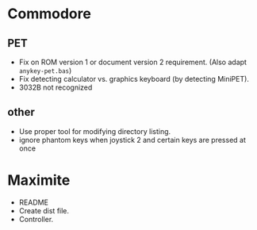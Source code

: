 # Commodore

## PET

- Fix on ROM version 1 or document version 2 requirement. (Also adapt `anykey-pet.bas`)
- Fix detecting calculator vs. graphics keyboard (by detecting MiniPET).
- 3032B not recognized

## other

- Use proper tool for modifying directory listing.
- ignore phantom keys when joystick 2 and certain keys are pressed at once

# Maximite

- README
- Create dist file.
- Controller.
